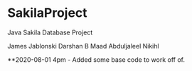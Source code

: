 # SakilaProject
Java Sakila Database Project

James Jablonski
Darshan B
Maad Abduljaleel
Nikihl


**2020-08-01 4pm - Added some base code to work off of.